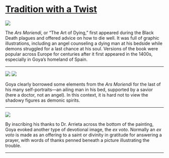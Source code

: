 # [Tradition with a Twist](http://artsmia.github.io/griot/#/stories/1122)

![](http://cdn.dx.artsmia.org/thumbs/tn_null.jpg)

The *Ars Moriendi*, or “The Art of Dying,” first appeared during the Black Death plagues and offered advice on how to die well. It was full of graphic illustrations, including an angel counseling a dying man at his bedside while demons struggled for a last chance at his soul. Versions of the book were popular across Europe for centuries after it first appeared in the 1400s, especially in Goya’s homeland of Spain.

---

![](http://cdn.dx.artsmia.org/thumbs/tn_null.jpg)
![](http://cdn.dx.artsmia.org/thumbs/tn_.jpg)

Goya clearly borrowed some elements from the *Ars Moriendi* for the last of his many self-portraits—an ailing man in his bed, supported by a savior (here a doctor, not an angel). In this context, it is hard not to view the shadowy figures as demonic spirits.

---

![](http://cdn.dx.artsmia.org/thumbs/tn_null.jpg)

By inscribing his thanks to Dr. Arrieta across the bottom of the painting, Goya evoked another type of devotional image, the *ex voto*. Normally an *ex voto* is made as an offering to a saint or divinity in gratitude for answering a prayer, with words of thanks penned beneath a picture illustrating the trouble.

---
